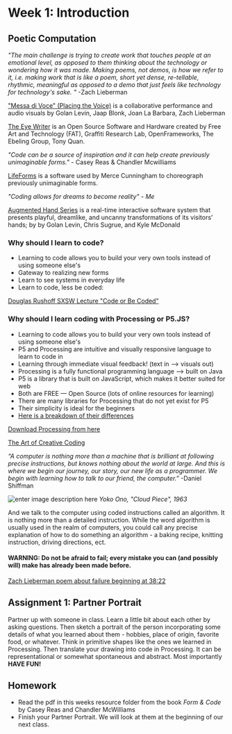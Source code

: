 # Week 1: Introduction
## Poetic Computation
*"The main challenge is trying to create work that touches people at an emotional level, as opposed to them thinking about the technology or wondering how it was made. Making poems, not demos, is how we refer to it, i.e. making work that is like a poem, short yet dense, re-tellable, rhythmic, meaningful as opposed to a demo that just feels like technology for technology's sake. "*    -Zach Lieberman

["Messa di Voce" (Placing the Voice)](https://vimeo.com/2892576) is a collaborative performance and audio visuals by Golan Levin, Jaap Blonk, Joan La Barbara, Zach Lieberman

[The Eye Writer](https://vimeo.com/6376466) is an Open Source Software and Hardware created by Free Art and Technology (FAT), Graffiti Research Lab, OpenFrameworks, The Ebeling Group, Tony Quan.

*"Code can be a source of inspiration and it can help create previously unimaginable forms."*   - Casey Reas & Chandler Mcwilliams

[LifeForms](https://www.youtube.com/watch?v=ROmTHBg8Nw0) is a software used by Merce Cunningham to choreograph previously unimaginable forms.

*"Coding allows for dreams to become reality" - Me*

[Augmented Hand Series](http://www.flong.com/projects/augmented-hand-series/) is a real-time interactive software system that presents playful, dreamlike, and uncanny transformations of its visitors’ hands; by by Golan Levin, Chris Sugrue, and Kyle McDonald

### Why should I learn to code?

 - Learning to code allows you to build your very own tools instead of using someone else's
 - Gateway to realizing new forms
 - Learn to see systems in everyday life
 - Learn to code, less be coded:

 [Douglas Rushoff SXSW Lecture "Code or Be Coded"](https://www.youtube.com/watch?v=imV3pPIUy1k)

### Why should I learn coding with Processing or P5.JS?

 - Learning to code allows you to build your very own tools instead of using someone else's
 - P5 and Processing are intuitive and visually responsive language to learn to code in
 - Learning through immediate visual feedback! (text in —> visuals out)
 - Processing is a fully functional programming language —> built on Java
 - P5 is a library that is built on JavaScript, which makes it better suited for web
 - Both are FREE — Open Source (lots of online resources for learning)
 - There are many libraries for Processing that do not yet exist for P5
 - Their simplicity is ideal for the beginners
 - [Here is a breakdown of their differences](https://github.com/processing/p5.js/wiki/Processing-transition)

[Download Processing from here](https://processing.org/download/)

 [The Art of Creative Coding](https://www.youtube.com/watch?v=eBV14-3LT-g)

*“A computer is nothing more than a machine that is brilliant at following precise instructions, but knows nothing about the world at large. And this is where we begin our journey, our story, our new life as a programmer. We begin with learning how to talk to our friend, the computer.”* -Daniel Shiffman

![enter image description here](https://chatteringcat.files.wordpress.com/2014/01/182207_689856959860_89904323_40644942_663757_n.jpg)
*Yoko Ono, "Cloud Piece", 1963*

And we talk to the computer using coded instructions called an algorithm. It is nothing more than a detailed instruction. While the word algorithm is usually used in the realm of computers, you could call any precise explanation of how to do something an algorithm - a baking recipe, knitting instruction, driving directions, ect.

#### WARNING: Do not be afraid to fail; every mistake you can (and possibly will) make has already been made before.
[Zach Lieberman poem about failure beginning at 38:22](https://vimeo.com/47203759)

## Assignment 1: Partner Portrait

 Partner up with someone in class. Learn a little bit about each other by asking questions. Then sketch a portrait of the person incorporating some details of what you learned about them - hobbies, place of origin, favorite food, or whatever. Think in primitive shapes like the ones we learned in Processing. Then translate your drawing into code in Processing. It can be representational or somewhat spontaneous and abstract. Most importantly **HAVE FUN!**

 ## Homework

 - Read the pdf in this weeks resource folder from the book *Form & Code* by Casey Reas and Chandler McWilliams
 - Finish your Partner Portrait. We will look at them at the beginning of our next class.
